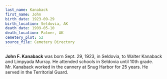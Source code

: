 ```yaml
---
last_name: Kanaback
first_name: John
birth_date: 1923-09-29
birth_location: Seldovia, AK
death_date: 1999-05-10
death_location: Palmer, AK
cemetery_plot: 52
source_file: Cemetery Directory
---
```

**John F. Kanaback** was born Sept. 29, 1923, in Seldovia, to Walter
Kanaback and Limpyada Murray. He attended schools in Seldovia until 10th
grade. Mr. Kanaback worked in the cannery at Snug Harbor for 25 years.
He served in the Territorial Guard.





